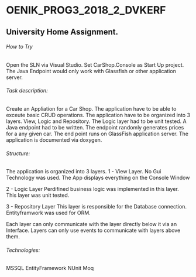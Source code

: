 # OENIK_PROG3_2018_2_DVKERF

## University Home Assignment. 

###### How to Try
Open the SLN via Visual Studio. Set CarShop.Console as Start Up project. The Java Endpoint would only work with Glassfish or other application server. 

###### Task description: 
Create an Appliation for a Car Shop. The application have to be able to exceute basic CRUD operations.
The application have to be organized into 3 layers. View, Logic and Repository.
The Logic layer had to be unit tested.
A Java endpoint had to be written. The endpoint randomly generates prices for a any given car. 
The end point runs on GlassFish application server. 
The application is documented via doxygen. 

###### Structure:
The application is organized into 3 layers. 
1 - View Layer.
	No Gui Technology was used.
	The App displays everything on the Console Window

2 - Logic Layer
	Perdifined business logic was implemented in this layer. 
	This layer was unit tested.
	
3 - Repository Layer
	This layer is responsible for the Database connection.
	Entityframwork was used for ORM.
	
Each layer can only communicate with the layer directly below it via an Interface.
Layers can only use events to communicate with layers above them.

###### Technologies: 
MSSQL
EntityFramework
NUnit
Moq


	

	

